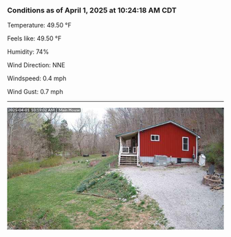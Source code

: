 ### Conditions as of April 1, 2025 at 10:24:18 AM CDT 

Temperature: 49.50 &deg;F

Feels like: 49.50 &deg;F

Humidity: 74%

Wind Direction: NNE

Windspeed: 0.4 mph

Wind Gust: 0.7 mph

---

<img src="./images/latest.jpeg"/>

